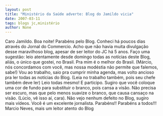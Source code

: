 ```yaml
---
layout: post
title: "Ministério da Saúde adverte: Blog do Jamildo vicia"
date: 2007-03-11
tags: blogs jc,ministério
author: None
---
```


Caro Jamildo. Boa noite! 
Parabéns pelo Blog. 
Conheci há poucos dias através do Jornal do Commercio. 
Acho que não havia muita divulgação desse maravilhoso blog, apesar de ser leitor do JC há 5 anos. 
Faço uma sugestão: leio atentamente desde domingo todas as notícias deste Blog, aliás, o único que gostei,
no Brasil. 
Pra mim é o melhor do Brasil. (Márcio, nós concordamos com você, mas nossa modéstia não permite que falemos, sabe!)
Vou ao trabalho, saio pra cumprir minha agenda, mas volto ancioso pra ler todas as notícias do Blog. (Leia no trabalho também, pois seu chefe também deve ler)
Leio todas mesmo! E participo. 
Sugiro que você coloque uma cor de fundo para substituir o branco, pois cansa a visão. 
Não precisa ser escuro, mas que pelo menos suavize o branco, que causa cansaço na visão. (Lúcio, vê isso aí, cara). 
Não vejo nenhum defeito no Blog, sugiro mais vídeos. 
Você é um excelente jornalista. Parabéns!! Parabéns a todos!!!
Marcio Neves, mais um leitor atento do Blog 